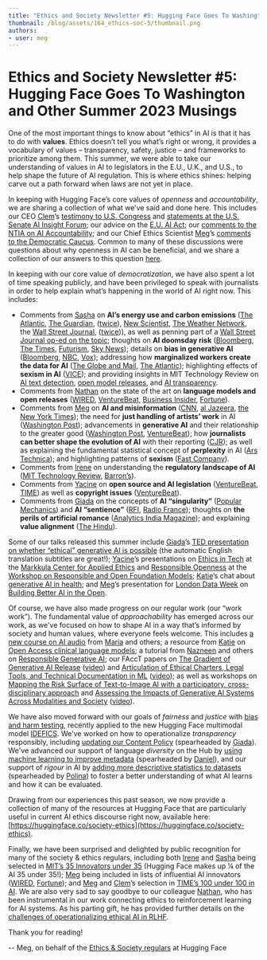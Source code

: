 ```yaml
---
title: "Ethics and Society Newsletter #5: Hugging Face Goes To Washington and Other Summer 2023 Musings"
thumbnail: /blog/assets/164_ethics-soc-5/thumbnail.png
authors:
- user: meg
---
```





# Ethics and Society Newsletter #5: Hugging Face Goes To Washington and Other Summer 2023 Musings

<!-- {blog_metadata} -->
<!-- {authors} -->

One of the most important things to know about “ethics” in AI is that it has to do with **values**. Ethics doesn’t tell you what’s right or wrong, it provides a vocabulary of values – transparency, safety, justice – and frameworks to prioritize among them. This summer, we were able to take our understanding of values in AI to legislators in the E.U., U.K., and U.S., to help shape the future of AI regulation. This is where ethics shines: helping carve out a path forward when laws are not yet in place.

In keeping with Hugging Face’s core values of *openness* and *accountability*, we are sharing a collection of what we’ve said and done here.  This includes our CEO [Clem](https://huggingface.co/clem)’s [testimony to U.S. Congress](https://republicans-science.house.gov/_cache/files/5/5/551f066b-4483-4efd-b960-b36bc02d4b66/B82DBAFFA56F31799E058FB2755C2348.2023-06-22-mr.-delangue-testimony.pdf) and [statements at the U.S. Senate AI Insight Forum](assets/164_ethics-soc-5/clem_ai_insight_forum.pdf); our advice on the [E.U. AI Act](https://huggingface.co/blog/eu-ai-act-oss); our [comments to the NTIA on AI Accountability](https://huggingface.co/blog/policy-ntia-rfc); and our Chief Ethics Scientist [Meg](https://huggingface.co/meg)’s [comments to the Democratic Caucus](assets/164_ethics-soc-5/meg_dem_caucus.pdf). Common to many of these discussions were questions about why openness in AI can be beneficial, and we share a collection of our answers to this question [here](assets/164_ethics-soc-5/why_open.md).

In keeping with our core value of *democratization*, we have also spent a lot of time speaking publicly, and have been privileged to speak with journalists in order to help explain what’s happening in the world of AI right now. This includes:
- Comments from [Sasha](https://huggingface.co/sasha) on **AI’s energy use and carbon emissions** ([The Atlantic](https://www.theatlantic.com/technology/archive/2023/08/ai-carbon-emissions-data-centers/675094/), [The Guardian](https://www.theguardian.com/technology/2023/aug/01/techscape-environment-cost-ai-artificial-intelligence), ([twice](https://www.theguardian.com/technology/2023/jun/08/artificial-intelligence-industry-boom-environment-toll)), [New Scientist](https://www.newscientist.com/article/2381859-shifting-where-data-is-processed-for-ai-can-reduce-environmental-harm/), [The Weather Network](https://www.theweathernetwork.com/en/news/climate/causes/how-energy-intensive-are-ai-apps-like-chatgpt), the [Wall Street Journal](https://www.wsj.com/articles/artificial-intelligence-technology-energy-a3a1a8a7), ([twice](https://www.wsj.com/articles/artificial-intelligence-can-make-companies-greener-but-it-also-guzzles-energy-7c7b678))), as well as penning part of a [Wall Street Journal op-ed on the topic](https://www.wsj.com/articles/artificial-intelligence-technology-energy-a3a1a8a7); thoughts on **AI doomsday risk** ([Bloomberg](https://www.bnnbloomberg.ca/ai-doomsday-scenarios-are-gaining-traction-in-silicon-valley-1.1945116), [The Times](https://www.thetimes.co.uk/article/everything-you-need-to-know-about-ai-but-were-afraid-to-ask-g0q8sq7zv), [Futurism](https://futurism.com/the-byte/ai-expert-were-all-going-to-die), [Sky News](https://www.youtube.com/watch?v=9Auq9mYxFEE)); details on **bias in generative AI** ([Bloomberg](https://www.bloomberg.com/graphics/2023-generative-ai-bias/), [NBC](https://www.nbcnews.com/news/asian-america/tool-reducing-asian-influence-ai-generated-art-rcna89086), [Vox](https://www.vox.com/technology/23738987/racism-ai-automated-bias-discrimination-algorithm)); addressing how **marginalized workers create the data for AI** ([The Globe and Mail](https://www.theglobeandmail.com/business/article-ai-data-gig-workers/), [The Atlantic](https://www.theatlantic.com/technology/archive/2023/07/ai-chatbot-human-evaluator-feedback/674805/)); highlighting effects of **sexism in AI** ([VICE](https://www.vice.com/en/article/g5ywp7/you-know-what-to-do-boys-sexist-app-lets-men-rate-ai-generated-women)); and providing insights in MIT Technology Review on [AI text detection](https://www.technologyreview.com/2023/07/07/1075982/ai-text-detection-tools-are-really-easy-to-fool/), [open model releases](https://www.technologyreview.com/2023/07/18/1076479/metas-latest-ai-model-is-free-for-all/), and [AI transparency](https://www.technologyreview.com/2023/07/25/1076698/its-high-time-for-more-ai-transparency/).
- Comments from [Nathan](https://huggingface.co/natolambert) on the state of the art on **language models and open releases** ([WIRED](https://www.wired.com/story/metas-open-source-llama-upsets-the-ai-horse-race/), [VentureBeat](https://venturebeat.com/business/todays-ai-is-not-science-its-alchemy-what-that-means-and-why-that-matters-the-ai-beat/), [Business Insider](https://www.businessinsider.com/chatgpt-openai-moat-in-ai-wars-llama2-shrinking-2023-7), [Fortune](https://fortune.com/2023/07/18/meta-llama-2-ai-open-source-700-million-mau/)).
- Comments from [Meg](https://huggingface.co/meg) on **AI and misinformation** ([CNN](https://www.cnn.com/2023/07/17/tech/ai-generated-election-misinformation-social-media/index.html), [al Jazeera](https://www.youtube.com/watch?v=NuLOUzU8P0c), [the New York Times](https://www.nytimes.com/2023/07/18/magazine/wikipedia-ai-chatgpt.html)); the need for **just handling of artists’ work** in AI ([Washington Post](https://www.washingtonpost.com/technology/2023/07/16/ai-programs-training-lawsuits-fair-use/)); advancements in **generative AI** and their relationship to the greater good ([Washington Post](https://www.washingtonpost.com/technology/2023/09/20/openai-dall-e-image-generator/), [VentureBeat](https://venturebeat.com/ai/generative-ai-secret-sauce-data-scraping-under-attack/)); how **journalists can better shape the evolution of AI** with their reporting ([CJR](https://www.cjr.org/analysis/how-to-report-better-on-artificial-intelligence.php)); as well as explaining the fundamental statistical concept of **perplexity** in AI ([Ars Technica](https://arstechnica.com/information-technology/2023/07/why-ai-detectors-think-the-us-constitution-was-written-by-ai/)); and highlighting patterns of **sexism** ([Fast Company](https://www.fastcompany.com/90952272/chuck-schumer-ai-insight-forum)).
- Comments from [Irene](https://huggingface.co/irenesolaiman) on understanding the **regulatory landscape of AI** ([MIT Technology Review](https://www.technologyreview.com/2023/09/11/1079244/what-to-know-congress-ai-insight-forum-meeting/),  [Barron’s](https://www.barrons.com/articles/artificial-intelligence-chips-technology-stocks-roundtable-74b256fd)).
- Comments from [Yacine](https://huggingface.co/yjernite) on **open source and AI legislation** ([VentureBeat](https://venturebeat.com/ai/hugging-face-github-and-more-unite-to-defend-open-source-in-eu-ai-legislation/), [TIME](https://time.com/6308604/meta-ai-access-open-source/)) as well as **copyright issues** ([VentureBeat](https://venturebeat.com/ai/potential-supreme-court-clash-looms-over-copyright-issues-in-generative-ai-training-data/)).
- Comments from [Giada](https://huggingface.co/giadap) on the concepts of **AI “singularity”** ([Popular Mechanics](https://www.popularmechanics.com/technology/security/a43929371/ai-singularity-dangers/)) and **AI “sentience”** ([RFI](https://www.rfi.fr/fr/technologies/20230612-pol%C3%A9mique-l-intelligence-artificielle-ange-ou-d%C3%A9mon), [Radio France](https://www.radiofrance.fr/franceculture/podcasts/le-temps-du-debat/l-intelligence-artificielle-est-elle-un-nouvel-humanisme-9822329)); thoughts on **the perils of artificial romance** ([Analytics India Magazine](https://analyticsindiamag.com/the-perils-of-artificial-romance/)); and explaining **value alignment** ([The Hindu](https://www.thehindu.com/sci-tech/technology/ai-alignment-cant-be-solved-as-openai-says/article67063877.ece)).

Some of our talks released this summer include [Giada](https://huggingface.co/giadap)’s [TED presentation on whether “ethical” generative AI is possible](https://youtu.be/NreFQFKahxw?si=49UoQeEw5IyRSRo7) (the automatic English translation subtitles are great!); [Yacine](https://huggingface.co/yjernite)’s presentations on [Ethics in Tech](https://docs.google.com/presentation/d/1viaOjX4M1m0bydZB0DcpW5pSAgK1m1CPPtTZz7zsZnE/) at the [Markkula Center for Applied Ethics](https://www.scu.edu/ethics/focus-areas/technology-ethics/) and [Responsible Openness](https://www.youtube.com/live/75OBTMu5UEc?feature=shared&t=10140) at the [Workshop on Responsible and Open Foundation Models](https://sites.google.com/view/open-foundation-models); [Katie](https://huggingface.co/katielink)’s chat about [generative AI in health](https://www.youtube.com/watch?v=_u-PQyM_mvE); and [Meg](https://huggingface.co/meg)’s presentation for [London Data Week](https://www.turing.ac.uk/events/london-data-week) on [Building Better AI in the Open](https://london.sciencegallery.com/blog/watch-again-building-better-ai-in-the-open).

Of course, we have also made progress on our regular work (our “work work”). The fundamental value of *approachability* has emerged across our work, as we've focused on how to shape AI in a way that’s informed by society and human values, where everyone feels welcome. This includes [a new course on AI audio](https://huggingface.co/learn/audio-course/) from [Maria](https://huggingface.co/MariaK) and others; a resource from [Katie](https://huggingface.co/katielink) on [Open Access clinical language models](https://www.linkedin.com/feed/update/urn:li:activity:7107077224758923266/); a tutorial from [Nazneen](https://huggingface.co/nazneen) and others on [Responsible Generative AI](https://www.youtube.com/watch?v=gn0Z_glYJ90&list=PLXA0IWa3BpHnrfGY39YxPYFvssnwD8awg&index=13&t=1s); our FAccT papers on [The Gradient of Generative AI Release](https://dl.acm.org/doi/10.1145/3593013.3593981) ([video](https://youtu.be/8_-QTw8ugas?si=RG-NO1v3SaAMgMRQ)) and [Articulation of Ethical Charters, Legal Tools, and Technical Documentation in ML](https://dl.acm.org/doi/10.1145/3593013.3594002) ([video](https://youtu.be/ild63NtxTpI?si=jPlIBAL6WLtTHUwt)); as well as workshops on [Mapping the Risk Surface of Text-to-Image AI with a participatory, cross-disciplinary approach](https://avidml.org/events/tti2023/) and [Assessing the Impacts of Generative AI Systems Across Modalities and Society](https://facctconference.org/2023/acceptedcraft#modal) ([video](https://youtu.be/yJMlK7PSHyI?si=UKDkTFEIQ_rIbqhd)). 

We have also moved forward with our goals of *fairness* and *justice* with [bias and harm testing](https://huggingface.co/HuggingFaceM4/idefics-80b-instruct#bias-risks-and-limitations), recently applied to the new Hugging Face multimodal model [IDEFICS](https://huggingface.co/HuggingFaceM4/idefics-80b-instruct). We've worked on how to operationalize *transparency* responsibly, including [updating our Content Policy](https://huggingface.co/blog/content-guidelines-update) (spearheaded by [Giada](https://huggingface.co/giadap)). We've advanced our support of language *diversity* on the Hub by [using machine learning to improve metadata](https://huggingface.co/blog/huggy-lingo) (spearheaded by [Daniel](https://huggingface.co/davanstrien)), and our support of *rigour* in AI by [adding more descriptive statistics to datasets](https://twitter.com/polinaeterna/status/1707447966355563000) (spearheaded by [Polina](https://huggingface.co/polinaeterna)) to foster a better understanding of what AI learns and how it can be evaluated.

Drawing from our experiences this past season, we now provide a collection of many of the resources at Hugging Face that are particularly useful in current AI ethics discourse right now, available here: [https://huggingface.co/society-ethics](https://huggingface.co/society-ethics). 

Finally, we have been surprised and delighted by public recognition for many of the society & ethics regulars, including both [Irene](https://www.technologyreview.com/innovator/irene-solaiman/) and [Sasha](https://www.technologyreview.com/innovator/sasha-luccioni/) being selected in [MIT’s 35 Innovators under 35](https://www.technologyreview.com/innovators-under-35/artificial-intelligence-2023/) (Hugging Face makes up ¼ of the AI 35 under 35!); [Meg](https://huggingface.co/meg) being included in lists of influential AI innovators ([WIRED](https://www.wired.com/story/meet-the-humans-trying-to-keep-us-safe-from-ai/), [Fortune](https://fortune.com/2023/06/13/meet-top-ai-innovators-impact-on-business-society-chatgpt-deepmind-stability/)); and [Meg](https://huggingface.co/meg) and [Clem](https://huggingface.co/clem)’s selection in [TIME’s 100 under 100 in AI](https://time.com/collection/time100-ai/).  We are also very sad to say goodbye to our colleague [Nathan](https://huggingface.co/natolambert), who has been instrumental in our work connecting ethics to reinforcement learning for AI systems. As his parting gift, he has provided further details on the [challenges of operationalizing ethical AI in RLHF](https://www.interconnects.ai/p/operationalizing-responsible-rlhf).

Thank you for reading!

\-\- Meg, on behalf of the [Ethics & Society regulars](https://huggingface.co/spaces/society-ethics/about) at Hugging Face
